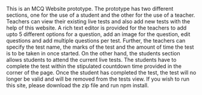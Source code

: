 This is an MCQ Website prototype. The prototype has two different sections, one for the use of a student and the other for the use of a teacher. Teachers can view their existing live tests and also add new tests with the help of this website. A rich text editor is provided for the teachers to add upto 5 different options for a question, add an image for the question, edit questions and add multiple questions per test. Further, the teachers can specify the test name, the marks of the test and the amount of time the test is to be taken in once started. On the other hand, the students section allows students to attend the current live tests. The students have to complete the test within the stipulated countdown time provided in the corner of the page. Once the student has completed the test, the test will no longer be valid and will be removed from the tests view.
If you wish to run this site, please download the zip file and run npm install.
